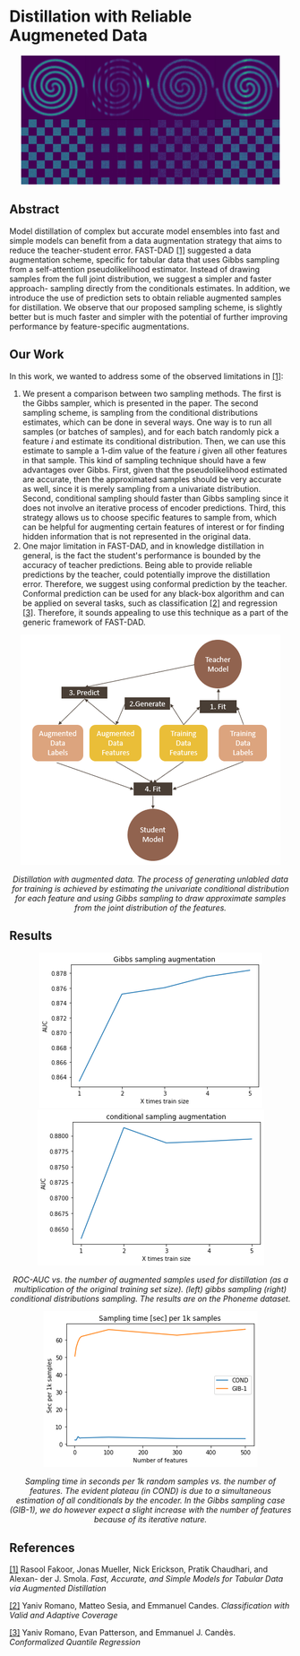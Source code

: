 # Distillation with Reliable Augmeneted Data
<p align="center">
  <img src="./figures/gibbs.png">
</p>

## Abstract
Model distillation of complex but accurate model ensembles into fast and simple models can benefit from a data augmentation strategy that aims to reduce the teacher-student error. 
FAST-DAD [[1]](#references) suggested a data augmentation scheme, specific for tabular data that uses Gibbs sampling from a self-attention pseudolikelihood estimator. 
Instead of drawing samples from the full joint distribution, we suggest a simpler and faster approach- sampling directly from the conditionals estimates. In addition, we introduce the use of prediction sets to obtain reliable augmented samples for distillation. 
We observe that our proposed sampling scheme, is slightly better but is much faster and simpler with the potential of further improving performance by feature-specific augmentations.

## Our Work
In this work, we wanted to address some of the observed limitations in [[1]](#references):
  1. We present a comparison between two sampling methods. The first is the Gibbs sampler, which is presented in the paper. The second sampling scheme, is sampling from the conditional distributions estimates, which can be done in several ways. One way is to run all samples (or batches of samples), and for each batch randomly pick a feature $i$ and estimate its conditional distribution. Then, we can use this estimate to sample a 1-dim value of the feature $i$ given all other features in that sample. This kind of sampling technique should have a few advantages over Gibbs. First, given that the pseudolikelihood estimated are accurate, then the approximated samples should be very accurate as well, since it is merely sampling from a univariate distribution. Second, conditional sampling should faster than Gibbs sampling since it does not involve an iterative process of encoder predictions. Third, this strategy allows us to choose specific features to sample from, which can be helpful for augmenting certain features of interest or for finding hidden information that is not represented in the original data.
  2. One major limitation in FAST-DAD, and in knowledge distillation in general, is the fact the student's performance is bounded by the accuracy of teacher predictions. Being able to provide reliable predictions by the teacher, could potentially improve the distillation error. Therefore, we suggest using conformal prediction by the teacher. Conformal prediction can be used for any black-box algorithm and can be applied on several tasks, such as classification [[2]](#references) and regression [[3]](#references). Therefore, it sounds appealing to use this technique as a part of the generic framework of FAST-DAD.

<p align="center">
  <img src="./figures/fast_dad_diagram.PNG" />
</p>

<p align="center">
  <em> Distillation with augmented data. The process of generating unlabled data for training is achieved by estimating the univariate conditional distribution for each feature and using Gibbs sampling to draw approximate samples from the joint distribution of the features. </em>
</p>

## Results
<p align="center">
  <img src="./figures/results_gibbs.png" />
  <img src="./figures/results_cond_res.png" />
</p>

<p align="center">
  <em> ROC-AUC vs. the number of augmented samples used for distillation (as a multiplication
of the original training set size). (left) gibbs sampling (right) conditional distributions sampling. The results are on the Phoneme dataset. </em>
</p>

<p align="center">
  <img src="./figures/results_sampling_times.png" />
</p>

<p align="center">
  <em> Sampling time in seconds per 1k random samples vs. the number of features. 
    The evident plateau (in COND) is due to a simultaneous estimation of all conditionals by the encoder. 
    In the Gibbs sampling case (GIB-1), we do however expect a slight increase with the number of features because of its iterative nature. </em>
</p>

## References
[[1]](https://arxiv.org/abs/2006.14284) Rasool Fakoor, Jonas Mueller, Nick Erickson, Pratik Chaudhari, and Alexan-
der J. Smola. *Fast, Accurate, and Simple Models for Tabular Data via Augmented
Distillation*

[[2]](https://arxiv.org/abs/2006.02544) Yaniv Romano, Matteo Sesia, and Emmanuel Candes. *Classification with
Valid and Adaptive Coverage*

[[3]](https://arxiv.org/abs/1905.03222) Yaniv Romano, Evan Patterson, and Emmanuel J. Candès. *Conformalized Quantile Regression*

